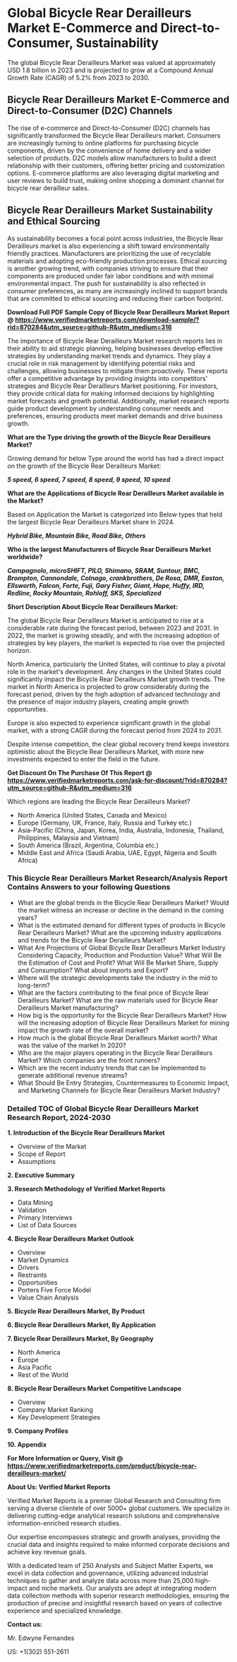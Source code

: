 <h1>Global Bicycle Rear Derailleurs Market E-Commerce and Direct-to-Consumer, Sustainability</h1><p class=""><p>The global Bicycle Rear Derailleurs Market was valued at approximately USD 1.8 billion in 2023 and is projected to grow at a Compound Annual Growth Rate (CAGR) of 5.2% from 2023 to 2030.</p><h2>Bicycle Rear Derailleurs Market E-Commerce and Direct-to-Consumer (D2C) Channels</h2><p>The rise of e-commerce and Direct-to-Consumer (D2C) channels has significantly transformed the Bicycle Rear Derailleurs market. Consumers are increasingly turning to online platforms for purchasing bicycle components, driven by the convenience of home delivery and a wider selection of products. D2C models allow manufacturers to build a direct relationship with their customers, offering better pricing and customization options. E-commerce platforms are also leveraging digital marketing and user reviews to build trust, making online shopping a dominant channel for bicycle rear derailleur sales.</p><h2>Bicycle Rear Derailleurs Market Sustainability and Ethical Sourcing</h2><p>As sustainability becomes a focal point across industries, the Bicycle Rear Derailleurs market is also experiencing a shift toward environmentally friendly practices. Manufacturers are prioritizing the use of recyclable materials and adopting eco-friendly production processes. Ethical sourcing is another growing trend, with companies striving to ensure that their components are produced under fair labor conditions and with minimal environmental impact. The push for sustainability is also reflected in consumer preferences, as many are increasingly inclined to support brands that are committed to ethical sourcing and reducing their carbon footprint.</p></p><p class=""><strong>Download Full PDF Sample Copy of Bicycle Rear Derailleurs Market Report @ <a href="https://www.verifiedmarketreports.com/download-sample/?rid=870284&utm_source=github-R&utm_medium=316" target="_blank">https://www.verifiedmarketreports.com/download-sample/?rid=870284&utm_source=github-R&utm_medium=316</a></strong></p><p>The importance of&nbsp;Bicycle Rear Derailleurs Market research reports lies in their ability to aid strategic planning, helping businesses develop effective strategies by understanding market trends and dynamics. They play a crucial role in risk management by identifying potential risks and challenges, allowing businesses to mitigate them proactively. These reports offer a competitive advantage by providing insights into competitors' strategies and Bicycle Rear Derailleurs Market positioning. For investors, they provide critical data for making informed decisions by highlighting market forecasts and growth potential. Additionally, market research reports guide product development by understanding consumer needs and preferences, ensuring products meet market demands and drive business growth.</p><p><strong>What are the&nbsp;Type driving the growth of the Bicycle Rear Derailleurs Market?</strong></p><p id="" class="">Growing demand for below Type around the world has had a direct impact on the growth of the Bicycle Rear Derailleurs Market:</p><p class=""><em><strong>5 speed, 6 speed, 7 speed, 8 speed, 9 speed, 10 speed</strong></em></p><p class=""><strong>What are the&nbsp;Applications&nbsp;of Bicycle Rear Derailleurs Market available in the Market?</strong></p><p id="" class="">Based on Application the Market is categorized into Below types that held the largest Bicycle Rear Derailleurs Market share In 2024.</p><p class=""><em><strong>Hybrid Bike, Mountain Bike, Road Bike, Others</strong></em></p><p class=""><strong>Who is the largest Manufacturers of Bicycle Rear Derailleurs Market worldwide?</strong></p><p><em><strong>Campagnolo, microSHIFT, PILO, Shimano, SRAM, Suntour, BMC, Brompton, Cannondale, Colnago, crankbrothers, De Rosa, DMR, Easton, Ellsworth, Falcon, Forte, Fuji, Gary Fisher, Giant, Hope, Huffy, IRD, Redline, Rocky Mountain, Rohloff, SKS, Specialized</strong></em></p><p id="" class=""><strong>Short Description About Bicycle Rear Derailleurs Market:</strong></p><p>The global Bicycle Rear Derailleurs Market is anticipated to rise at a considerable rate during the forecast period, between 2023 and 2031. In 2022, the market is growing steadily, and with the increasing adoption of strategies by key players, the market is expected to rise over the projected horizon.</p><p>North America, particularly the United States, will continue to play a pivotal role in the market's development. Any changes in the United States could significantly impact the Bicycle Rear Derailleurs Market growth trends. The market in North America is projected to grow considerably during the forecast period, driven by the high adoption of advanced technology and the presence of major industry players, creating ample growth opportunities.</p><p>Europe is also expected to experience significant growth in the global market, with a strong CAGR during the forecast period from 2024 to 2031.</p><p>Despite intense competition, the clear global recovery trend keeps investors optimistic about the Bicycle Rear Derailleurs Market, with more new investments expected to enter the field in the future.</p><p id="" class=""><strong>Get Discount On The Purchase Of This Report @ <a href="https://www.verifiedmarketreports.com/ask-for-discount/?rid=870284?utm_source=github-R&utm_medium=316" target="_blank">https://www.verifiedmarketreports.com/ask-for-discount/?rid=870284?utm_source=github-R&utm_medium=316</a></strong></p><p class="">Which regions are leading the Bicycle Rear Derailleurs Market?</p><ul><li>North America (United States, Canada and Mexico)</li><li>Europe (Germany, UK, France, Italy, Russia and Turkey etc.)</li><li>Asia-Pacific (China, Japan, Korea, India, Australia, Indonesia, Thailand, Philippines, Malaysia and Vietnam)</li><li>South America (Brazil, Argentina, Columbia etc.)</li><li>Middle East and Africa (Saudi Arabia, UAE, Egypt, Nigeria and South Africa)</li></ul><h3 id="" class="">This Bicycle Rear Derailleurs Market Research/Analysis Report Contains Answers to your following Questions</h3><ul><li>What are the global trends in the Bicycle Rear Derailleurs Market? Would the market witness an increase or decline in the demand in the coming years?</li><li>What is the estimated demand for different types of products in Bicycle Rear Derailleurs Market? What are the upcoming industry applications and trends for the Bicycle Rear Derailleurs Market?</li><li>What Are Projections of Global Bicycle Rear Derailleurs Market Industry Considering Capacity, Production and Production Value? What Will Be the Estimation of Cost and Profit? What Will Be Market Share, Supply and Consumption? What about imports and Export?</li><li>Where will the strategic developments take the industry in the mid to long-term?</li><li>What are the factors contributing to the final price of Bicycle Rear Derailleurs Market? What are the raw materials used for Bicycle Rear Derailleurs Market manufacturing?</li><li>How big is the opportunity for the Bicycle Rear Derailleurs Market? How will the increasing adoption of Bicycle Rear Derailleurs Market for mining impact the growth rate of the overall market?</li><li>How much is the global Bicycle Rear Derailleurs Market worth? What was the value of the market In 2020?</li><li>Who are the major players operating in the Bicycle Rear Derailleurs Market? Which companies are the front runners?</li><li>Which are the recent industry trends that can be implemented to generate additional revenue streams?</li><li>What Should Be Entry Strategies, Countermeasures to Economic Impact, and Marketing Channels for Bicycle Rear Derailleurs Market Industry?</li></ul><h3 id="" class="">Detailed TOC of Global Bicycle Rear Derailleurs Market Research Report, 2024-2030</h3><p id="" class=""><strong>1. Introduction of the Bicycle Rear Derailleurs Market</strong></p><ul><li>Overview of the Market</li><li>Scope of Report</li><li>Assumptions</li></ul><p id="" class=""><strong>2. Executive Summary</strong></p><p id="" class=""><strong>3. Research Methodology of Verified Market Reports</strong></p><ul><li>Data Mining</li><li>Validation</li><li>Primary Interviews</li><li>List of Data Sources</li></ul><p id="" class=""><strong>4. Bicycle Rear Derailleurs Market Outlook</strong></p><ul><li>Overview</li><li>Market Dynamics</li><li>Drivers</li><li>Restraints</li><li>Opportunities</li><li>Porters Five Force Model</li><li>Value Chain Analysis</li></ul><p id="" class=""><strong>5. Bicycle Rear Derailleurs Market, By Product</strong></p><p id="" class=""><strong>6. Bicycle Rear Derailleurs Market, By Application</strong></p><p id="" class=""><strong>7. Bicycle Rear Derailleurs Market, By Geography</strong></p><ul><li>North America</li><li>Europe</li><li>Asia Pacific</li><li>Rest of the World</li></ul><p id="" class=""><strong>8. Bicycle Rear Derailleurs Market Competitive Landscape</strong></p><ul><li>Overview</li><li>Company Market Ranking</li><li>Key Development Strategies</li></ul><p id="" class=""><strong>9. Company Profiles</strong></p><p id="" class=""><strong>10. Appendix</strong></p><p id="" class=""><strong>For More Information or Query, Visit @ <a href="https://www.verifiedmarketreports.com/product/bicycle-rear-derailleurs-market/" target="_blank">https://www.verifiedmarketreports.com/product/bicycle-rear-derailleurs-market/</a></strong></p><p id="" class=""><strong>About Us: Verified Market Reports</strong></p><p id="" class="">Verified Market Reports is a premier Global Research and Consulting firm serving a diverse clientele of over 5000+ global customers. We specialize in delivering cutting-edge analytical research solutions and comprehensive information-enriched research studies.</p><p id="" class="">Our expertise encompasses strategic and growth analyses, providing the crucial data and insights required to make informed corporate decisions and achieve key revenue goals.</p><p id="" class="">With a dedicated team of 250 Analysts and Subject Matter Experts, we excel in data collection and governance, utilizing advanced industrial techniques to gather and analyze data across more than 25,000 high-impact and niche markets. Our analysts are adept at integrating modern data collection methods with superior research methodologies, ensuring the production of precise and insightful research based on years of collective experience and specialized knowledge.</p><p id="" class=""><strong>Contact us:</strong></p><p id="" class="">Mr. Edwyne Fernandes</p><p id="" class="">US: +1(302) 551-2611</p>